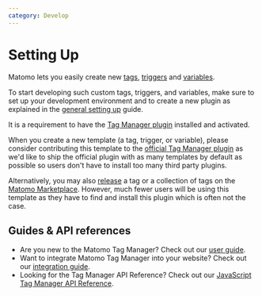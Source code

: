 ```yaml
---
category: Develop
---
```

# Setting Up

Matomo lets you easily create new [tags](/guides/tagmanager/custom-tag), [triggers](/guides/tagmanager/custom-trigger) and [variables](/guides/tagmanager/custom-variable).

To start developing such custom tags, triggers, and variables, make sure to set up your development environment and to create a new plugin as explained in the [general setting up](/guides/getting-started-part-1) guide.

It is a requirement to have the [Tag Manager plugin](https://github.com/matomo-org/tag-manager) installed and activated.

When you create a new template (a tag, trigger, or variable), please consider contributing this template to the [official Tag Manager plugin](https://github.com/matomo-org/tag-manager) as we'd like to ship the official plugin with as many templates by default as possible so users don't have to install too many third party plugins.

Alternatively, you may also [release](/guides/distributing-your-plugin) a tag or a collection of tags on the [Matomo Marketplace](https://plugins.matomo.org). However, much fewer users will be using this template as they have to find and install this plugin which is often not the case.

## Guides & API references

* Are you new to the Matomo Tag Manager? Check out our [user guide]().
* Want to integrate Matomo Tag Manager into your website? Check out our [integration guide](/guides/tagmanager/introduction).
* Looking for the Tag Manager API Reference? Check out our [JavaScript Tag Manager API Reference](/api-reference/tagmanager/javascript-api-reference).
